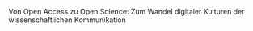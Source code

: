 Von Open Access zu Open Science: Zum Wandel digitaler Kulturen der wissenschaftlichen Kommunikation
